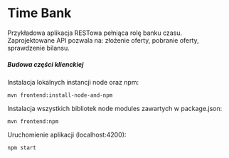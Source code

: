 # Time Bank
Przykładowa aplikacja RESTowa pełniąca rolę banku czasu. </br>
Zaprojektowane API pozwala na: złożenie oferty, pobranie oferty, sprawdzenie bilansu.
##### Budowa części klienckiej
Instalacja lokalnych instancji node oraz npm:
```
mvn frontend:install-node-and-npm
```
Instalacja wszystkich bibliotek node modules zawartych w package.json:
```
mvn frontend:npm
```
Uruchomienie aplikacji (localhost:4200):
```
npm start
```
